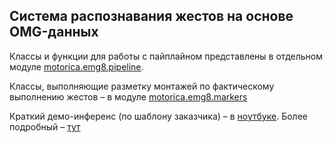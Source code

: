##  **Система распознавания жестов на основе OMG-данных**

Классы и функции для работы с пайплайном представлены в отдельном модуле [motorica.emg8.pipeline](https://github.com/sidorov-works/motorica-emg8/blob/main/motorica/emg8/pipeline.py).

Классы, выполняющие разметку монтажей по фактическому выполнению жестов – в модуле [motorica.emg8.markers](https://github.com/sidorov-works/motorica-emg8/blob/main/motorica/emg8/markers.py)

Краткий демо-инференс (по шаблону заказчика) – в [ноутбуке](https://github.com/sidorov-works/motorica-emg8/blob/main/baseline_logreg_short.ipynb). Более подробный – [тут](https://nbviewer.org/github/sidorov-works/motorica-emg8/blob/main/baseline_logreg_full.ipynb)